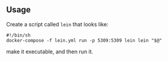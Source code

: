 ## Usage

Create a script called `lein` that looks like:

    #!/bin/sh
    docker-compose -f lein.yml run -p 5309:5309 lein lein "$@"

make it executable, and then run it.
